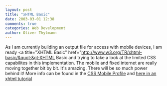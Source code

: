 ```yaml
---
layout: post
title: "xHTML Basic"
date: 2003-03-01 12:38
comments: true
categories: Web Development
author: Oliver Thylmann
---
```



As I am currently building an output file for access with mobile devices, I am ready &lt;a title=&quot;XHTML Basic&quot; href=&quot;http://www.w3.org/TR/xhtml-basic/&quot;&gt;XHTML Basic and trying to take a look at the limited CSS capabilites in this implementation. The mobile and fixed internet are really moving together bit by bit. It's amazing. There will be so much power behind it! More info can be found in the [CSS Mobile Profile](http://www.w3.org/TR/css-mobile) and [here in an xhtml tutorial](http://developer.openwave.com/omdt/xhtml_tutorial.html)


